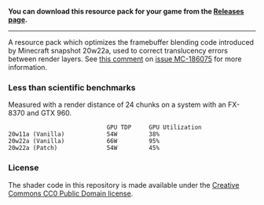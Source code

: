 **You can download this resource pack for your game from the [Releases page](https://github.com/jellysquid3/mc186075-fix/releases).**

----

A resource pack which optimizes the framebuffer blending code introduced by Minecraft snapshot 20w22a, used to
correct translucency errors between render layers. See [this comment](https://bugs.mojang.com/browse/MC-186075?focusedCommentId=712420)
on [issue MC-186075](https://bugs.mojang.com/browse/MC-186075) for more information.

### Less than scientific benchmarks

Measured with a render distance of 24 chunks on a system with an FX-8370 and GTX 960.
```
                            GPU TDP     GPU Utilization
20w11a (Vanilla)            54W         38%
20w22a (Vanilla)            66W         95%
20w22a (Patch)              54W         45%
```

### License

The shader code in this repository is made available under the [Creative Commons CC0 Public Domain license](https://github.com/jellysquid3/mc186075-fix/blob/master/LICENSE).
